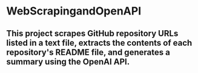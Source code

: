 # WebScrapingandOpenAPI

## This project scrapes GitHub repository URLs listed in a text file, extracts the contents of each repository's README file, and generates a summary using the OpenAI API.

